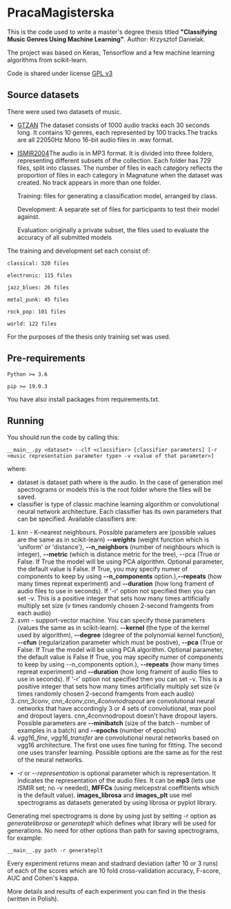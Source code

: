 # PracaMagisterska

This is the code used to write a master's degree thesis titled **"Classifying Music Genres Using Machine Learning"**. Author: Krzysztof Danielak. 

The project was based on Keras, Tensorflow and a few machine learning algorithms from scikit-learn.

Code is shared under license [GPL v3](https://www.gnu.org/licenses/gpl-3.0.html)

## Source datasets

There were used two datasets of music.

- [GTZAN](https://www.kaggle.com/datasets/andradaolteanu/gtzan-dataset-music-genre-classification) The dataset consists of 1000 audio tracks each 30 seconds long. It contains 10 genres, each represented by 100 tracks.The tracks are all 22050Hz Mono 16-bit audio files in .wav format.
-  [ISMIR2004](https://zenodo.org/record/1302992#.W18l9hixXMU)The audio is in MP3 format. It is divided into three folders, representing different subsets of the collection. Each folder has 729 files, split into classes. The number of files in each category reflects the proportion of files in each category in Magnatune when the dataset was created. No track appears in more than one folder.

    Training: files for generating a classification model, arranged by class.

    Development: A separate set of files for participants to test their model against.

    Evaluation: originally a private subset, the files used to evaluate the accuracy of all submitted models

The training and development set each consist of:

    classical: 320 files

    electronic: 115 files

    jazz_blues: 26 files

    metal_punk: 45 files

    rock_pop: 101 files

    world: 122 files
For the purposes of the thesis only training set was used.

## Pre-requirements

    Python >= 3.6

    pip >= 19.0.3

You have also install packages from requirements.txt.

## Running

You should run the code by calling this:
```
__main__.py <dataset> --clf <classifier> [classifier parameters] [-r <music representation parameter type> -v <value of that parameter>]
```
where:
- dataset is dataset path where is the audio. In the case of generation mel spectrograms or models this is the root folder where the files will be saved.
- classifier is type of classic machine learning algorithm or convolutional neural network architecture. Each classifier has its own parameters that can be specified. Available classifiers are:
1. *knn* - K-nearest neighbours. Possible parameters are (possible values are the same as in scikit-learn) ***--weights*** (weight function which is 'uniform' or 'distance'), **--n_neighbors** (number of neighbours which is integer), **--metric** (which is distance metric for the tree),  --pca (True or False. If True the model will be using PCA algorithm. Optional parameter, the default value is False. If True, you may specify numer of components to keep by using **--n_components** option.),**--repeats** (how many times repreat experiment) and **--duration** (how long frament of audio files to use in seconds). If '-r' option not specified then you can set -v. This is a positive integer that sets how many times artificially multiply set size (v times randomly chosen 2-second framgents from each audio)
2. *svm* - support-vector machine. You can specify those parameters (values the same as in scikit-learn). **--kernel** (the type of the kernel used by algorithm), **--degree** (degree of the polynomial kernel function), **--cfun** (regularization parameter which must be postive), **--pca** (True or False. If True the model will be using PCA algorithm. Optional parameter, the default value is False If True, you may specify numer of components to keep by using --n_components option.), **--repeats** (how many times repreat experiment) and **--duration** (how long frament of audio files to use in seconds). If '-r' option not specified then you can set -v. This is a positive integer that sets how many times artificially multiply set size (v times randomly chosen 2-second framgents from each audio)
3.  *cnn_3conv*, *cnn_4conv*,*cnn_4convnodropout* are convolutional neural networks that have accordingly 3 or 4 sets of convolutional, max pool and dropout layers. cnn_4convnodropout doesn't have dropout layers. Possible parameters are **--minibatch** (size of the batch - number of examples in a batch) and **--epochs** (number of epochs)
4.  *vgg16_fine*, *vgg16_transfer* are convolutional neural networks based on vgg16 architecture. The first one uses fine tuning for fitting. The second one uses transfer learning. Possible options are the same as for the rest of the neural networks.
- *-r* or *--representation* is optional parameter which is representation. It indicates the representation of the audio files. It can be **mp3** (lets use ISMIR set; no -v needed), **MFFCs** (using melcepstral coeffitients which is the default value). **images_librosa** and **images_plt** use mel spectrograms as datasets generated by using librosa or pyplot library.
 
Generating mel spectrograms is done by using just by setting -r option as *generatelibrosa* or *generateplt* which defines what library will be used for generations. No need for other options than path for saving spectrograms, for example:

```
__main__.py path -r generateplt
```

Every experiment returns mean and stadnard deviation (after 10 or 3 runs) of each of the scores which are 10 fold cross-validation accuracy, F-score, AUC and Cohen's kappa.

More details and results of each experiment you can find in the thesis (written in Polish).
